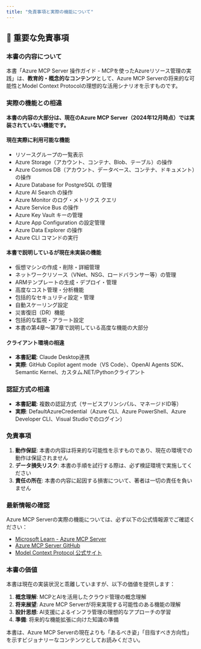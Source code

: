 ```yaml
---
title: "免責事項と実際の機能について"
---
```


## 🚨 重要な免責事項

### 本書の内容について

本書「Azure MCP Server 操作ガイド - MCPを使ったAzureリソース管理の実践」は、**教育的・概念的なコンテンツ**として、Azure MCP Serverの将来的な可能性とModel Context Protocolの理想的な活用シナリオを示すものです。

### 実際の機能との相違

**本書の内容の大部分は、現在のAzure MCP Server（2024年12月時点）では実装されていない機能です。**

#### 現在実際に利用可能な機能
- リソースグループの一覧表示
- Azure Storage（アカウント、コンテナ、Blob、テーブル）の操作
- Azure Cosmos DB（アカウント、データベース、コンテナ、ドキュメント）の操作
- Azure Database for PostgreSQL の管理
- Azure AI Search の操作
- Azure Monitor のログ・メトリクス クエリ
- Azure Service Bus の操作
- Azure Key Vault キーの管理
- Azure App Configuration の設定管理
- Azure Data Explorer の操作
- Azure CLI コマンドの実行

#### 本書で説明しているが現在未実装の機能
- 仮想マシンの作成・削除・詳細管理
- ネットワークリソース（VNet、NSG、ロードバランサー等）の管理
- ARMテンプレートの生成・デプロイ・管理
- 高度なコスト管理・分析機能
- 包括的なセキュリティ設定・管理
- 自動スケーリング設定
- 災害復旧（DR）機能
- 包括的な監視・アラート設定
- 本書の第4章〜第7章で説明している高度な機能の大部分

#### クライアント環境の相違
- **本書記載**: Claude Desktop連携
- **実際**: GitHub Copilot agent mode（VS Code）、OpenAI Agents SDK、Semantic Kernel、カスタム.NET/Pythonクライアント

### 認証方式の相違
- **本書記載**: 複数の認証方式（サービスプリンシパル、マネージドID等）
- **実際**: DefaultAzureCredential（Azure CLI、Azure PowerShell、Azure Developer CLI、Visual Studioでのログイン）

### 免責事項

1. **動作保証**: 本書の内容は将来的な可能性を示すものであり、現在の環境での動作は保証されません
2. **データ損失リスク**: 本書の手順を試行する際は、必ず検証環境で実施してください
3. **責任の所在**: 本書の内容に起因する損害について、著者は一切の責任を負いません

### 最新情報の確認

Azure MCP Serverの実際の機能については、必ず以下の公式情報源でご確認ください：

- [Microsoft Learn - Azure MCP Server](https://learn.microsoft.com/en-us/azure/developer/azure-mcp-server/)
- [Azure MCP Server GitHub](https://github.com/Azure/azure-mcp)
- [Model Context Protocol 公式サイト](https://modelcontextprotocol.io/)

### 本書の価値

本書は現在の実装状況と乖離していますが、以下の価値を提供します：

1. **概念理解**: MCPとAIを活用したクラウド管理の概念理解
2. **将来展望**: Azure MCP Serverが将来実現する可能性のある機能の理解
3. **設計思想**: AI支援によるインフラ管理の理想的なアプローチの学習
4. **準備**: 将来的な機能拡張に向けた知識の準備

本書は、Azure MCP Serverの現在よりも「あるべき姿」「目指すべき方向性」を示すビジョナリーなコンテンツとしてお読みください。